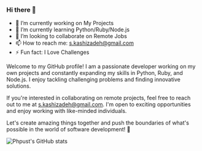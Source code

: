 ### Hi there 👋

- 🔭 I’m currently working on My Projects
- 🌱 I’m currently learning Python/Ruby/Node.js
- 👯 I’m looking to collaborate on Remote Jobs
- 📫 How to reach me: s.kashizadeh@gmail.com
- ⚡ Fun fact: I Love Challenges

Welcome to my GitHub profile! I am a passionate developer working on my own projects and constantly expanding my skills in Python, Ruby, and Node.js. I enjoy tackling challenging problems and finding innovative solutions.

If you're interested in collaborating on remote projects, feel free to reach out to me at s.kashizadeh@gmail.com. I'm open to exciting opportunities and enjoy working with like-minded individuals.

Let's create amazing things together and push the boundaries of what's possible in the world of software development! 🚀

![Phpust's GitHub stats](https://github-readme-stats.vercel.app/api?username=phpust&show_icons=true&theme=transparent)
